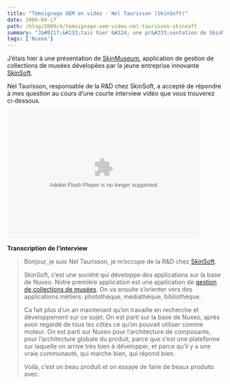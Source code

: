 ```yaml
---
title: "Témoignage OEM en vidéo - Nel Taurisson (SkinSoft)"
date: 2009-04-17
path: /blog/2009/4/temoignage-oem-video-nel-taurisson-skinsoft
summary: "J&#8217;&#233;tais hier &#224; une pr&#233;sentation de SkinMuseum, application de gestion de collections de mus&#233;es d&#233;velop&#233;es par la jeune entreprise innovante SkinSoft."
tags: ['Nuxeo']
---
```


<p>J&#8217;&#233;tais hier &#224; une pr&#233;sentation de <a href="http://www.skin-museum.org/">SkinMuseum</a>, application de gestion de collections de mus&#233;es d&#233;velop&#233;es par la jeune entreprise innovante <a href="http://www.skin-soft.org/">SkinSoft</a>.</p>

<p>Nel Taurisson, responsable de la R&amp;D chez SkinSoft, a accept&#233; de r&#233;pondre &#224; mes question au cours d&#8217;une courte interview vid&#233;o que vous trouverez ci-dessous.</p>

<p><embed src="http://blip.tv/play/g5V_+tpwhYNg" type="application/x-shockwave-flash" width="450" height="300" allowscriptaccess="always" allowfullscreen="true"></embed></p>

<p><strong>Transcription de l&#8217;interview</strong></p>

<blockquote>
<p>Bonjour, je suis Nel Taurisson, je m&#8217;occupe de la R&amp;D chez <a href="http://www.skin-soft.org/">SkinSoft</a>.</p>

<p>SkinSoft, c&#8217;est une soci&#233;t&#233; qui d&#233;veloppe des applications sur la base de Nuxeo. Notre premi&#232;re application est une application de <a href="http://www.skin-museum.org/">gestion de collections de mus&#233;es</a>. On va ensuite s&#8217;orienter vers des applications m&#233;tiers: phototh&#232;que, m&#233;diath&#232;que, biblioth&#232;que.</p>

<p>Ca fait plus d&#8217;un an maintenant qu&#8217;on travaille en recherche et d&#233;veloppement sur ce sujet. On est parti sur la base de Nuxeo, apr&#232;s avoir regard&#233; de tous les c&#244;t&#233;s ce qu&#8217;on pouvait utiliser comme moteur. On est parti sur Nuxeo pour l&#8217;architecture de composants, pour l&#8217;architecture globale du produit, parce que c&#8217;est une plateforme sur laquelle on arrive tr&#232;s bien &#224; d&#233;velopper, et parce qu&#8217;il y a une vraie communaut&#233;, qui marche bien, qui r&#233;pond bien.</p>

<p>Voil&#224;, c&#8217;est un beau produit et on essaye de faire de beaux produits avec.</p> 
</blockquote>
